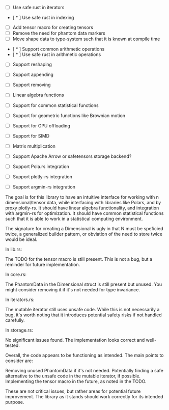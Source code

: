 - [ ] Use safe rust in iterators
- [ * ] Use safe rust in indexing
- [ ] Add tensor macro for creating tensors
- [ ] Remove the need for phantom data markers
- [ ] Move shape data to type-system such that it is known at compile time
- [ * ] Support common arithmetic operations
- [ * ] Use safe rust in arithmetic operations
- [ ] Support reshaping
- [ ] Support appending
- [ ] Support removing
- [ ] Linear algebra functions
- [ ] Support for common statistical functions
- [ ] Support for geometric functions like Brownian motion
- [ ] Support for GPU offloading
- [ ] Support for SIMD
- [ ] Matrix multiplication
- [ ] Support Apache Arrow or safetensors storage backend?
- [ ] Support Pola.rs integration
- [ ] Support plotly-rs integration
- [ ] Support argmin-rs integration


The goal is for this library to have an intuitive interface for working with
n dimensional/tensor data, while interfacing with libraries like Polars, and
by proxy plotly-rs. It should have linear algebra functionality, and integration
with argmin-rs for optimization. It should have common statistical functions
such that it is able to work in a statistical computing environment.

The signature for creating a Dimensional is ugly in that N must be speficied twice, a generalized 
builder pattern, or obviation of the need to store twice would be ideal.

In lib.rs:

The TODO for the tensor macro is still present. This is not a bug, but a reminder for future implementation.


In core.rs:

The PhantomData<T> in the Dimensional struct is still present but unused. You might consider removing it if it's not needed for type invariance.


In iterators.rs:

The mutable iterator still uses unsafe code. While this is not necessarily a bug, it's worth noting that it introduces potential safety risks if not handled carefully.


In storage.rs:

No significant issues found. The implementation looks correct and well-tested.



Overall, the code appears to be functioning as intended. The main points to consider are:

Removing unused PhantomData if it's not needed.
Potentially finding a safe alternative to the unsafe code in the mutable iterator, if possible.
Implementing the tensor macro in the future, as noted in the TODO.

These are not critical issues, but rather areas for potential future improvement. The library as it stands should work correctly for its intended purpose.
